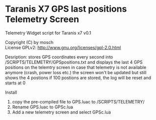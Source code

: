 # Taranis X7 GPS last positions Telemetry Screen

Telemetry Widget script for Taranis x7 v0.1

Copyright (C) by mosch   
License GPLv2: http://www.gnu.org/licenses/gpl-2.0.html       

Desription:
stores GPS coordinates every second into /SCRIPTS/TELEMETRY/GPSpositions.txt
and displays the last 4 GPS positions on the telemtry screen
in case that telemetry is not available anymore (crash, power loss etc.) 
the screen won't be updated but still shows the 4 postions
if 100 postions are stored, the log will be reset and starts at 0


Install 
1. copy the pre-compiled file to GPS.luac to /SCRIPTS/TELEMETRY/
2. Rename GPS.luac to GPSc.lua 
3. Add a new telemetry screen and select GPSc.lua


